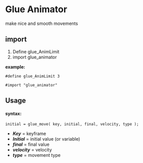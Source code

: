 # Glue Animator

 make nice and smooth movements

## import
1. Define glue_AnimLimit 
2. import glue_animator

**example:**
```
#define glue_AnimLimit 3

#import "glue_animator"
```


## Usage

#### syntax:
```
initial = glue_move( key, initial, final, velocity, type );
```
- _**Key**_ =	keyframe
- _**Initial**_ =	initial value (or variable)
- _**final**_ =	final value
- _**velocity**_ = velocity
- _**type**_ = movement type
